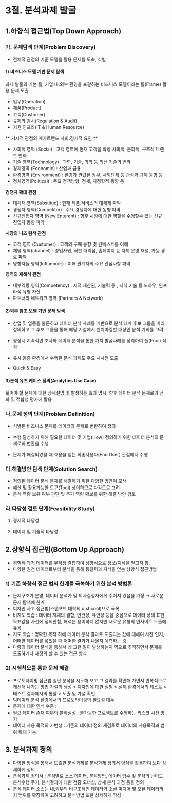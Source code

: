 # 3절. 분석과제 발굴

## 1.하향식 접근법(Top Down Approach)


### 가. 문제탐색 단계(Problem Discovery)
- 전체적 관점의 기준 모델을 활용 문제를 도축, 식별

#### 1) 비즈니스 모델 기반 문제 탐색

과제 발물의 기본 틀, 기업 내.외부 환경을 포괄하는 비즈니스 모델이라는 틀(Frame) 활용 문제 도출
* 업무(Operation)
* 제품(Product)
* 고객(Customer)
* 규제와 감시(Regulation & Audit)
* 지원 인프라(IT & Human Resource)

** 거시적 관점의 메가트랜드 사회.경제적 요인 **
- 사회적 영억 (Social) : 고객 영역에 현재 고객을 확장 사회적, 문화적, 구조적 트렌드 변화
- 기술 영역(Technology) : 과학, 기술, 의학 등 최신 기술의 변화
- 경제영역 (Economic) : 산업과 금용
- 환경영역 (Environment) : 환경과 관련된 정부, 사회단체 등 관심과 규제 동향 등
- 정치영역(Political) : 주요 정책방향, 정세, 지정학적 동향 등

__경쟁자 확대 관점__
- 대체재 영역(Substitue) : 현재 제품.서비스의 대체재 파악
- 경쟁자 영역(Competitor) : 주요 경쟁자에 대한 동향 파악
- 신규진입자 영역 (New Enterant) : 향후 시장에 대한 역할을 수행할수 있는 신규 진입자 동향 파악

__시장의 니즈 탐색 관점__
- 고객 영역 (Customer) : 고객의 구매 동향 및 컨텍스트를 이해
- 채널 영역(channel) : 영업사원, 직판 대리점, 홈페이지 등 자체 운영 채널, 가능 경로 파악
- 영향자들 영역(Influencer) : 이해 관계자의 주요 관심사항 파악

__영역의 재해석 관점__
- 내부역량 영역(Competency) : 지적 재산권, 기술력 등 , 지식,기술 등 노하우, 인프라적 유형 자산
- 파트너와 네트워크 영역 (Partners & Network)

#### 2)외부 참조 모델 기반 문제 탐색

- 산업 및 업종을 불문하고 데이터 분석 사례를 기반으로 분석 테마 후보 그룹을 미리 정의하고 그 후보 그룹을 통해 해당 기업에서 벤치마킹할 대상인 분석 기회를 고려
- 평상시 지속적인 조사와 데이터 분석을 통한 가치 발굴사례를 정리하여 풀(Pool) 작성

- 유사.동종 환경에서 수행한 분석 과제도 주요 시사점 도출
- Quick & Easy

#### 3)분석 유즈 케이스 정의(Analytics Use Case)

풀어야 할 문제에 대한 상세설명 및 발생하는 효과 명시, 향후 데이터 분석 문제로의 전화 및 적합성 평가에 활용

### 나.문제 정의 단계(Problem Definition)

- 식별된 비즈니스 문제를 데이터의 문제로 변환하여 정의
- 수행 달성하기 위해 필요한 데이터 및 기법(How) 정의하기 위한 데이터 분석의 문제로의 변환을 수행

- 문제가 해결되었을 때 효용을 얻는 최종사용자(End User) 관점에서 수행

### 다.해결방안 탐색 단계(Solution Search)

- 정의된 데이터 분석 문제를 해결하기 위한 다양한 방안이 모색
- 예산 및 활용가능한 도구(Tool) 상이하므로 다각도로 고려
- 분석 역량 보유 여부 판단 및 추가 역량 확보를 위한 해결 방안 검토

### 라.타당성 검토 단계(Feasibility Study)

 1) 경제적 타당성

 2) 데이터 및 기술적 타당성

## 2.상향식 접근법(Bottom Up Approach)

- 경험적 과거 데이터를 무작정 결합하여 상향식으로 정보/지식을 얻고자 함.
- 다양한 원천 데이터로부터 분석을 통해 통찰력과 지식을 얻는 상향식 접근방법

### 1) 기존 하향식 접근 법의 한계를 극복하기 위한 분석 방법론

- 문제구조가 분명, 데이터 분석가 및 의사결정자에게 주어져 있음을 가정 → 새로운 문제 탐색에 한계
- 디자인 사고 접근법(스탠포드 대학의 d.shcool)으로 극복
- 비지도 학습 : 데이터 자체의 결합, 연관성, 유연성 등을 중심으로 데이터 상태 표현
    목표값을 사전에 정의안함, 해석은 용이하지 않지만 새로운 유형의 인사이트 도출에 유용
- 지도 학습 : 명확한 목적 하에 데이터 분석
   결과로 도출되는 값에 대해여 사전 인지, 어떠한 데이터를 넣었을 때 어떠한 결과가 나올지 예측하는 것
- 다량의 데이터 분석을 통해서 왜 그런 일이 발생하는지 역으로 추적하면서 문제를 도출하거나 재정의 할 수 있는 접근 방식


### 2) 시행착오를 통한 문제 해결

- 프로토타이핑 접근법
  일단 분석을 시도해 보고 그 결과를 확인해 가면서 반복적으로 개선해 나가는 방법
  가설의 생성 > 디자인에 대한 실험 > 실제 환경에서의 테스트 > 테스트 결과에서의 통찰 > 도출 및 가설 확인
- 빅데이터 분석 환경에서의 프로토타이핑의 필요성 대두
- 문제에 대한 인식 수준 :
- 필요 데이터 존재 여부의 불확실성 : 불가능한 프로젝트를 수행하는 리스크 사전 방지
- 데이터 사용 목적의 가변성 : 기존의 데이터 정의 재검토로 데이터의 사용목적과 범위 확대 가능



## 3. 분석과제 정의

- 다양한 방식을 통해서 도출한 분석과제를 분석과제 정의서 양식을 활용하여 보다 상세하게 정의
- 분석과제 정의서 : 분석별로 소스 데이터, 분석방법, 데이터 입수 및 분석의 난이도 분석수행 주기, 분석결과에 대한 검증 오너십, 상세 분석 과정 등을 정의
- 분석 데이터 소스는 내,외부의 비구조적인 데이터와 소셜 미디어 및 오픈 데이터까지 범위를 확장하여 고려하고 분석방법 또한 상세하게 작성

